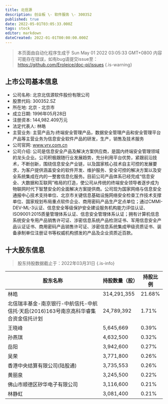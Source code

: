 ```yaml
---
title: 北信源
description: 创业板 \- 软件服务 \- 300352
published: true
date: 2022-05-01T03:05:33.000Z
tags: stock
editor: markdown
dateCreated: 2022-01-01T00:00:00.000Z
---
```


> 本页面由自动化程序生成于 Sun May 01 2022 03:05:33 GMT+0800
> 内容可能存在错误，如有bug请提交issue至：https://github.com/Eroleice/doc-pi/issues
{.is-warning}

## 上市公司基本信息
- 公司名称: 北京北信源软件股份有限公司
- 股票代码: 300352.SZ
- 所在地: 北京 - 北京市
- 成立日期: 1996年05月28日
- 注册资本: 144,982.409万元
- 法定代表人: 林皓
- 主营业务: 主营产品为:终端安全管理产品，数据安全管理产品和安全管理平台产品等主营业务为信息安全软件产品的研发，生产，销售及技术服务
- 公司官网: www.vrv.com.cn
- 公司介绍: 公司是信息安全产品及解决方案供应商，是国内终端安全管理领域的龙头企业。公司积极跟随行业发展趋势，充分利用平台优势，紧跟前沿技术，不断创新，围绕信息安全产业链，以及国家核心技术自主可控的发展要求，为客户提供涵盖安全的软件开发、维护服务、安全可控的解决方案以及安全系统集成在内的一整套信息化服务。目前公司产品体系已经完成“信息安全、大数据和互联网”格局的打造，使公司从传统的终端安全领导者逐步成为物联网时代下智慧安全的全面解决方案提供商。公司现为国家网络与信息安全通报中心技术支持单位、北京市关键信息基础设施网络安全检查工作技术支撑单位、国家规划布局重点软件企业、商用密码产品生产定点单位；通过CMMI-DEV-ML-3认证、信息安全等级保护安全建设服务机构能力评估认证、ISO9001:2015质量管理体系认证、信息安全管理体系认证；拥有计算机信息系统安全专用产品销售许可证、涉密信息系统产品检测证书、军用信息安全产品认证证书、商用密码产品销售许可证、涉密信息系统集成甲级资质证书、装备承制单位注册证书等权威机构颁发的产品及企业资质近百款。


## 十大股东信息
> 股东持股数据截止于：2022年03月31日
{.is-info}

| 股东名称 | 持股数量（股） | 持股比例 |
| --- | --- | --- |
| 林皓 | 314,291,355 | 21.68% |
| 北信瑞丰基金-南京银行-中航信托-中航信托·天启(2016)163号南京高科华睿集合资金信托计划 | 24,789,392 | 1.71% |
| 王晓峰 | 5,645,669 | 0.39% |
| 孙燕琪 | 4,632,500 | 0.32% |
| 岳阳 | 3,942,600 | 0.27% |
| 吴荣 | 3,771,800 | 0.26% |
| 香港中央结算有限公司(陆股通) | 3,735,553 | 0.26% |
| 黄丽泉 | 3,245,500 | 0.22% |
| 佛山市顺德区矽华电子有限公司 | 3,116,600 | 0.21% |
| 林静虹 | 3,081,400 | 0.21% |




